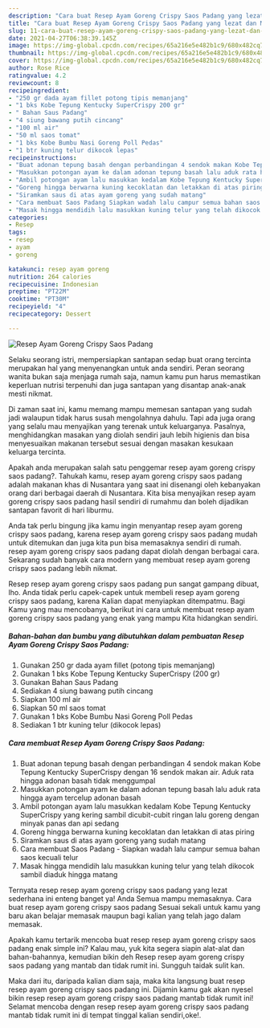 ```yaml
---
description: "Cara buat Resep Ayam Goreng Crispy Saos Padang yang lezat dan Mudah Dibuat"
title: "Cara buat Resep Ayam Goreng Crispy Saos Padang yang lezat dan Mudah Dibuat"
slug: 11-cara-buat-resep-ayam-goreng-crispy-saos-padang-yang-lezat-dan-mudah-dibuat
date: 2021-04-27T06:38:39.145Z
image: https://img-global.cpcdn.com/recipes/65a216e5e482b1c9/680x482cq70/resep-ayam-goreng-crispy-saos-padang-foto-resep-utama.jpg
thumbnail: https://img-global.cpcdn.com/recipes/65a216e5e482b1c9/680x482cq70/resep-ayam-goreng-crispy-saos-padang-foto-resep-utama.jpg
cover: https://img-global.cpcdn.com/recipes/65a216e5e482b1c9/680x482cq70/resep-ayam-goreng-crispy-saos-padang-foto-resep-utama.jpg
author: Rose Rice
ratingvalue: 4.2
reviewcount: 8
recipeingredient:
- "250 gr dada ayam fillet potong tipis memanjang"
- "1 bks Kobe Tepung Kentucky SuperCrispy 200 gr"
- " Bahan Saus Padang"
- "4 siung bawang putih cincang"
- "100 ml air"
- "50 ml saos tomat"
- "1 bks Kobe Bumbu Nasi Goreng Poll Pedas"
- "1 btr kuning telur dikocok lepas"
recipeinstructions:
- "Buat adonan tepung basah dengan perbandingan 4 sendok makan Kobe Tepung Kentucky SuperCrispy dengan 16 sendok makan air. Aduk rata hingga adonan basah tidak menggumpal"
- "Masukkan potongan ayam ke dalam adonan tepung basah lalu aduk rata hingga ayam tercelup adonan basah"
- "Ambil potongan ayam lalu masukkan kedalam Kobe Tepung Kentucky SuperCrispy yang kering sambil dicubit-cubit ringan lalu goreng dengan minyak panas dan api sedang"
- "Goreng hingga berwarna kuning kecoklatan dan letakkan di atas piring"
- "Siramkan saus di atas ayam goreng yang sudah matang"
- "Cara membuat Saos Padang Siapkan wadah lalu campur semua bahan saos kecuali telur"
- "Masak hingga mendidih lalu masukkan kuning telur yang telah dikocok sambil diaduk hingga matang"
categories:
- Resep
tags:
- resep
- ayam
- goreng

katakunci: resep ayam goreng 
nutrition: 264 calories
recipecuisine: Indonesian
preptime: "PT22M"
cooktime: "PT30M"
recipeyield: "4"
recipecategory: Dessert

---
```



![Resep Ayam Goreng Crispy Saos Padang](https://img-global.cpcdn.com/recipes/65a216e5e482b1c9/680x482cq70/resep-ayam-goreng-crispy-saos-padang-foto-resep-utama.jpg)

Selaku seorang istri, mempersiapkan santapan sedap buat orang tercinta merupakan hal yang menyenangkan untuk anda sendiri. Peran seorang  wanita bukan saja menjaga rumah saja, namun kamu pun harus memastikan keperluan nutrisi terpenuhi dan juga santapan yang disantap anak-anak mesti nikmat.

Di zaman  saat ini, kamu memang mampu memesan santapan yang sudah jadi walaupun tidak harus susah mengolahnya dahulu. Tapi ada juga orang yang selalu mau menyajikan yang terenak untuk keluarganya. Pasalnya, menghidangkan masakan yang diolah sendiri jauh lebih higienis dan bisa menyesuaikan makanan tersebut sesuai dengan masakan kesukaan keluarga tercinta. 



Apakah anda merupakan salah satu penggemar resep ayam goreng crispy saos padang?. Tahukah kamu, resep ayam goreng crispy saos padang adalah makanan khas di Nusantara yang saat ini disenangi oleh kebanyakan orang dari berbagai daerah di Nusantara. Kita bisa menyajikan resep ayam goreng crispy saos padang hasil sendiri di rumahmu dan boleh dijadikan santapan favorit di hari liburmu.

Anda tak perlu bingung jika kamu ingin menyantap resep ayam goreng crispy saos padang, karena resep ayam goreng crispy saos padang mudah untuk ditemukan dan juga kita pun bisa memasaknya sendiri di rumah. resep ayam goreng crispy saos padang dapat diolah dengan berbagai cara. Sekarang sudah banyak cara modern yang membuat resep ayam goreng crispy saos padang lebih nikmat.

Resep resep ayam goreng crispy saos padang pun sangat gampang dibuat, lho. Anda tidak perlu capek-capek untuk membeli resep ayam goreng crispy saos padang, karena Kalian dapat menyiapkan ditempatmu. Bagi Kamu yang mau mencobanya, berikut ini cara untuk membuat resep ayam goreng crispy saos padang yang enak yang mampu Kita hidangkan sendiri.

<!--inarticleads1-->

##### Bahan-bahan dan bumbu yang dibutuhkan dalam pembuatan Resep Ayam Goreng Crispy Saos Padang:

1. Gunakan 250 gr dada ayam fillet (potong tipis memanjang)
1. Gunakan 1 bks Kobe Tepung Kentucky SuperCrispy (200 gr)
1. Gunakan  Bahan Saus Padang
1. Sediakan 4 siung bawang putih cincang
1. Siapkan 100 ml air
1. Siapkan 50 ml saos tomat
1. Gunakan 1 bks Kobe Bumbu Nasi Goreng Poll Pedas
1. Sediakan 1 btr kuning telur (dikocok lepas)




<!--inarticleads2-->

##### Cara membuat Resep Ayam Goreng Crispy Saos Padang:

1. Buat adonan tepung basah dengan perbandingan 4 sendok makan Kobe Tepung Kentucky SuperCrispy dengan 16 sendok makan air. Aduk rata hingga adonan basah tidak menggumpal
1. Masukkan potongan ayam ke dalam adonan tepung basah lalu aduk rata hingga ayam tercelup adonan basah
1. Ambil potongan ayam lalu masukkan kedalam Kobe Tepung Kentucky SuperCrispy yang kering sambil dicubit-cubit ringan lalu goreng dengan minyak panas dan api sedang
1. Goreng hingga berwarna kuning kecoklatan dan letakkan di atas piring
1. Siramkan saus di atas ayam goreng yang sudah matang
1. Cara membuat Saos Padang - Siapkan wadah lalu campur semua bahan saos kecuali telur
1. Masak hingga mendidih lalu masukkan kuning telur yang telah dikocok sambil diaduk hingga matang




Ternyata resep resep ayam goreng crispy saos padang yang lezat sederhana ini enteng banget ya! Anda Semua mampu memasaknya. Cara buat resep ayam goreng crispy saos padang Sesuai sekali untuk kamu yang baru akan belajar memasak maupun bagi kalian yang telah jago dalam memasak.

Apakah kamu tertarik mencoba buat resep resep ayam goreng crispy saos padang enak simple ini? Kalau mau, yuk kita segera siapin alat-alat dan bahan-bahannya, kemudian bikin deh Resep resep ayam goreng crispy saos padang yang mantab dan tidak rumit ini. Sungguh taidak sulit kan. 

Maka dari itu, daripada kalian diam saja, maka kita langsung buat resep resep ayam goreng crispy saos padang ini. Dijamin kamu gak akan nyesel bikin resep resep ayam goreng crispy saos padang mantab tidak rumit ini! Selamat mencoba dengan resep resep ayam goreng crispy saos padang mantab tidak rumit ini di tempat tinggal kalian sendiri,oke!.

